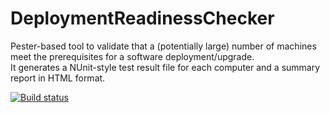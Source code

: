 # DeploymentReadinessChecker
Pester-based tool to validate that a (potentially large) number of machines meet the prerequisites for a software deployment/upgrade.  
It generates a NUnit-style test result file for each computer and a summary report in HTML format.  

[![Build status](https://ci.appveyor.com/api/projects/status/w6dha583tp0gkiio/branch/master?svg=true)](https://ci.appveyor.com/project/MathieuBuisson/deploymentreadinesschecker/branch/master)

